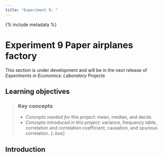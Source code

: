 ```yaml
---
title: "Experiment 9: "
---
```


{% include metadata %}

# **Experiment 9** Paper airplanes factory

This section is under development and will be in the next release of *Experiments in Economics: Laboratory Projects*

## Learning objectives

> ### Key concepts
> 
> - *Concepts needed for this project*: mean, median, and decile.
> - *Concepts introduced in this project*: variance, frequency table, correlation and correlation coefficient, causation, and spurious correlation.
{:.box}


## Introduction
